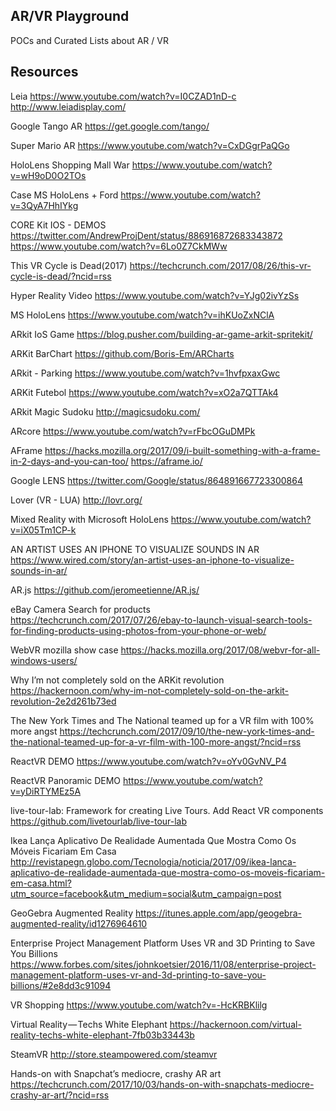 ## AR/VR Playground

POCs and Curated Lists about AR / VR 

## Resources

Leia
https://www.youtube.com/watch?v=I0CZAD1nD-c
http://www.leiadisplay.com/

Google Tango AR
https://get.google.com/tango/

Super Mario AR
https://www.youtube.com/watch?v=CxDGgrPaQGo

HoloLens Shopping Mall War
https://www.youtube.com/watch?v=wH9oD0O2TOs

Case MS HoloLens + Ford
https://www.youtube.com/watch?v=3QyA7HhIYkg

CORE Kit IOS - DEMOS
https://twitter.com/AndrewProjDent/status/886916872683343872
https://www.youtube.com/watch?v=6Lo0Z7CkMWw

This VR Cycle is Dead(2017)
https://techcrunch.com/2017/08/26/this-vr-cycle-is-dead/?ncid=rss

Hyper Reality Video
https://www.youtube.com/watch?v=YJg02ivYzSs

MS HoloLens
https://www.youtube.com/watch?v=ihKUoZxNClA

ARkit IoS Game
https://blog.pusher.com/building-ar-game-arkit-spritekit/

ARKit BarChart
https://github.com/Boris-Em/ARCharts

ARkit - Parking
https://www.youtube.com/watch?v=1hvfpxaxGwc

ARKit Futebol
https://www.youtube.com/watch?v=xO2a7QTTAk4

ARkit Magic Sudoku
http://magicsudoku.com/

ARcore
https://www.youtube.com/watch?v=rFbcOGuDMPk

AFrame
https://hacks.mozilla.org/2017/09/i-built-something-with-a-frame-in-2-days-and-you-can-too/
https://aframe.io/

Google LENS
https://twitter.com/Google/status/864891667723300864

Lover (VR - LUA)
http://lovr.org/

Mixed Reality with Microsoft HoloLens
https://www.youtube.com/watch?v=iX05Tm1CP-k

AN ARTIST USES AN IPHONE TO VISUALIZE SOUNDS IN AR
https://www.wired.com/story/an-artist-uses-an-iphone-to-visualize-sounds-in-ar/

AR.js
https://github.com/jeromeetienne/AR.js/

eBay Camera Search for products
https://techcrunch.com/2017/07/26/ebay-to-launch-visual-search-tools-for-finding-products-using-photos-from-your-phone-or-web/

WebVR mozilla show case
https://hacks.mozilla.org/2017/08/webvr-for-all-windows-users/

Why I’m not completely sold on the ARKit revolution
https://hackernoon.com/why-im-not-completely-sold-on-the-arkit-revolution-2e2d261b73ed

The New York Times and The National teamed up for a VR film with 100% more angst
https://techcrunch.com/2017/09/10/the-new-york-times-and-the-national-teamed-up-for-a-vr-film-with-100-more-angst/?ncid=rss

ReactVR DEMO
https://www.youtube.com/watch?v=oYv0GvNV_P4

ReactVR Panoramic DEMO
https://www.youtube.com/watch?v=yDiRTYMEz5A

live-tour-lab: Framework for creating Live Tours. Add React VR components
https://github.com/livetourlab/live-tour-lab

Ikea Lança Aplicativo De Realidade Aumentada Que Mostra Como Os Móveis Ficariam Em Casa
http://revistapegn.globo.com/Tecnologia/noticia/2017/09/ikea-lanca-aplicativo-de-realidade-aumentada-que-mostra-como-os-moveis-ficariam-em-casa.html?utm_source=facebook&utm_medium=social&utm_campaign=post

GeoGebra Augmented Reality
https://itunes.apple.com/app/geogebra-augmented-reality/id1276964610

Enterprise Project Management Platform Uses VR and 3D Printing to Save You Billions
https://www.forbes.com/sites/johnkoetsier/2016/11/08/enterprise-project-management-platform-uses-vr-and-3d-printing-to-save-you-billions/#2e8dd3c91094

VR Shopping
https://www.youtube.com/watch?v=-HcKRBKlilg

Virtual Reality — Techs White Elephant
https://hackernoon.com/virtual-reality-techs-white-elephant-7fb03b33443b

SteamVR
http://store.steampowered.com/steamvr

Hands-on with Snapchat’s mediocre, crashy AR art
https://techcrunch.com/2017/10/03/hands-on-with-snapchats-mediocre-crashy-ar-art/?ncid=rss
